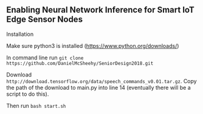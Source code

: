 ## Enabling Neural Network Inference for Smart IoT Edge Sensor Nodes

Installation

Make sure python3 is installed (https://www.python.org/downloads/)

In command line run `git clone https://github.com/DanielMcSheehy/SeniorDesign2018.git`


Download `http://download.tensorflow.org/data/speech_commands_v0.01.tar.gz`.
Copy the path of the download to main.py into line 14 (eventually there will be a script to do this).

Then run `bash start.sh`